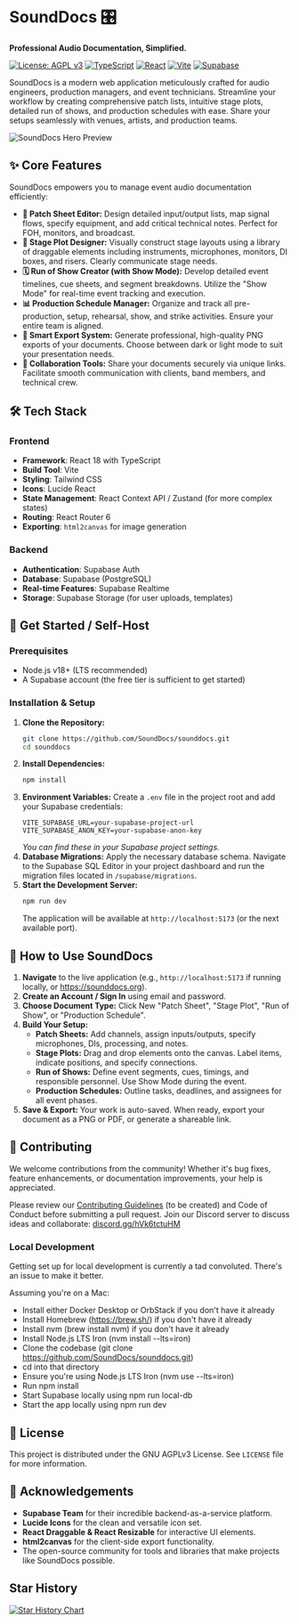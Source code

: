 # SoundDocs 🎛️

**Professional Audio Documentation, Simplified.**

[![License: AGPL v3](https://img.shields.io/badge/License-AGPL_v3-blue.svg)](https://www.gnu.org/licenses/agpl-3.0)
[![TypeScript](https://img.shields.io/badge/TypeScript-5.x-blue.svg)](https://www.typescriptlang.org/)
[![React](https://img.shields.io/badge/React-18-blue.svg)](https://reactjs.org/)
[![Vite](https://img.shields.io/badge/Vite-5.x-purple.svg)](https://vitejs.dev/)
[![Supabase](https://img.shields.io/badge/Supabase-Backend-green.svg)](https://supabase.com/)

SoundDocs is a modern web application meticulously crafted for audio engineers, production managers, and event technicians. Streamline your workflow by creating comprehensive patch lists, intuitive stage plots, detailed run of shows, and production schedules with ease. Share your setups seamlessly with venues, artists, and production teams.

![SoundDocs Hero Preview](https://i.postimg.cc/bJdc5Hmz/Screenshot-2025-06-05-at-19-21-01.png)

## ✨ Core Features

SoundDocs empowers you to manage event audio documentation efficiently:

-   **📝 Patch Sheet Editor:**
    Design detailed input/output lists, map signal flows, specify equipment, and add critical technical notes. Perfect for FOH, monitors, and broadcast.
-   **🎨 Stage Plot Designer:**
    Visually construct stage layouts using a library of draggable elements including instruments, microphones, monitors, DI boxes, and risers. Clearly communicate stage needs.
-   **🗓️ Run of Show Creator (with Show Mode):**
    Develop detailed event timelines, cue sheets, and segment breakdowns. Utilize the "Show Mode" for real-time event tracking and execution.
-   **📊 Production Schedule Manager:**
    Organize and track all pre-production, setup, rehearsal, show, and strike activities. Ensure your entire team is aligned.
-   **🚀 Smart Export System:**
    Generate professional, high-quality PNG exports of your documents. Choose between dark or light mode to suit your presentation needs.
-   **🤝 Collaboration Tools:**
    Share your documents securely via unique links. Facilitate smooth communication with clients, band members, and technical crew.

## 🛠️ Tech Stack

### Frontend
-   **Framework**: React 18 with TypeScript
-   **Build Tool**: Vite
-   **Styling**: Tailwind CSS
-   **Icons**: Lucide React
-   **State Management**: React Context API / Zustand (for more complex states)
-   **Routing**: React Router 6
-   **Exporting**: `html2canvas` for image generation

### Backend
-   **Authentication**: Supabase Auth
-   **Database**: Supabase (PostgreSQL)
-   **Real-time Features**: Supabase Realtime
-   **Storage**: Supabase Storage (for user uploads, templates)

## 🚀 Get Started / Self-Host

### Prerequisites
-   Node.js v18+ (LTS recommended)
-   A Supabase account (the free tier is sufficient to get started)

### Installation & Setup
1.  **Clone the Repository:**
    ```bash
    git clone https://github.com/SoundDocs/sounddocs.git
    cd sounddocs
    ```
2.  **Install Dependencies:**
    ```bash
    npm install
    ```
3.  **Environment Variables:**
    Create a `.env` file in the project root and add your Supabase credentials:
    ```env
    VITE_SUPABASE_URL=your-supabase-project-url
    VITE_SUPABASE_ANON_KEY=your-supabase-anon-key
    ```
    *You can find these in your Supabase project settings.*
4.  **Database Migrations:**
    Apply the necessary database schema. Navigate to the Supabase SQL Editor in your project dashboard and run the migration files located in `/supabase/migrations`.
5.  **Start the Development Server:**
    ```bash
    npm run dev
    ```
    The application will be available at `http://localhost:5173` (or the next available port).

## 📖 How to Use SoundDocs

1.  **Navigate** to the live application (e.g., `http://localhost:5173` if running locally, or https://sounddocs.org).
2.  **Create an Account / Sign In** using email and password.
3.  **Choose Document Type:** Click New "Patch Sheet", "Stage Plot", "Run of Show", or "Production Schedule".
4.  **Build Your Setup:**
    -   **Patch Sheets:** Add channels, assign inputs/outputs, specify microphones, DIs, processing, and notes.
    -   **Stage Plots:** Drag and drop elements onto the canvas. Label items, indicate positions, and specify connections.
    -   **Run of Shows:** Define event segments, cues, timings, and responsible personnel. Use Show Mode during the event.
    -   **Production Schedules:** Outline tasks, deadlines, and assignees for all event phases.
5.  **Save & Export:** Your work is auto-saved. When ready, export your document as a PNG or PDF, or generate a shareable link.

## 🤝 Contributing

We welcome contributions from the community! Whether it's bug fixes, feature enhancements, or documentation improvements, your help is appreciated.

Please review our [Contributing Guidelines](CONTRIBUTING.md) (to be created) and Code of Conduct before submitting a pull request. Join our Discord server to discuss ideas and collaborate: [discord.gg/hVk6tctuHM](https://discord.com/invite/NRcRtyxFQa)

### Local Development

Getting set up for local development is currently a tad convoluted. There's an issue to make it better.

Assuming you're on a Mac:

- Install either Docker Desktop or OrbStack if you don't have it already
- Install Homebrew (https://brew.sh/) if you don't have it already
- Install nvm (brew install nvm) if you don't have it already
- Install Node.js LTS Iron (nvm install --lts=iron)
- Clone the codebase (git clone https://github.com/SoundDocs/sounddocs.git)
- cd into that directory
- Ensure you're using Node.js LTS Iron (nvm use --lts=iron)
- Run npm install
- Start Supabase locally using npm run local-db
- Start the app locally using npm run dev

## 📄 License

This project is distributed under the GNU AGPLv3 License. See `LICENSE` file for more information.

## 🙏 Acknowledgements

-   **Supabase Team** for their incredible backend-as-a-service platform.
-   **Lucide Icons** for the clean and versatile icon set.
-   **React Draggable & React Resizable** for interactive UI elements.
-   **html2canvas** for the client-side export functionality.
-   The open-source community for tools and libraries that make projects like SoundDocs possible.

## Star History

[![Star History Chart](https://api.star-history.com/svg?repos=SoundDocs/sounddocs&type=Date)](https://star-history.com/#SoundDocs/sounddocs&Date)
